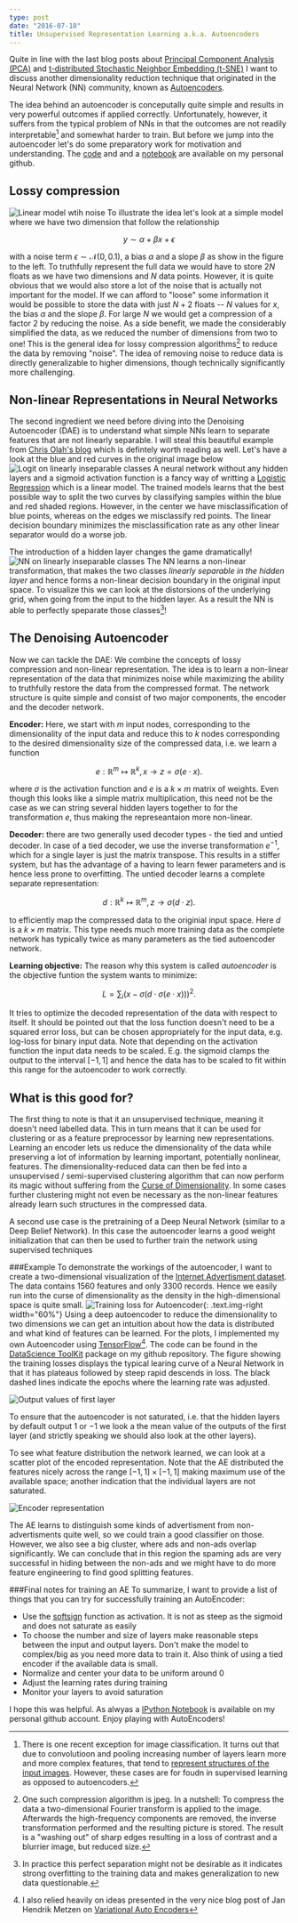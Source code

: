 ```yaml
---
type: post
date: "2016-07-18"
title: Unsupervised Representation Learning a.k.a. Autoencoders
---
```


Quite in line with the last blog posts about [Principal Component Analysis (PCA)](https://jotterbach.github.io/2016/03/24/Principal_Component_Analysis/) and [t-distributed Stochastic Neighbor Embedding (t-SNE)](https://jotterbach.github.io/2016/05/23/TSNE/) I want to discuss another dimensionality reduction technique that originated in the Neural Network (NN) community, known as [Autoencoders](https://?).

The idea behind an autoencoder is conceputally quite simple and results in very powerful outcomes if applied correctly. Unfortunately, however, it suffers from the typical problem of NNs in that the outcomes are not readily interpretable[^fn-images] and somewhat harder to train. But before we jump into the autoencoder let's do some preparatory work for motivation and understanding. The [code](https://github.com/jotterbach/dstk) and and a [notebook](https://github.com/jotterbach/Data-Exploration-and-Numerical-Experimentation/blob/master/Numerical-Experimentation/AutoEncoder_for_AdsDataset.ipynb) are available on my personal github.

## Lossy compression
![Linear model wtih noise](./imgs/simple_noisy_model.png)
To illustrate the idea let's look at a simple model where we have two dimension that follow the relationship 

$$
y \sim \alpha + \beta x + \epsilon
$$

with a noise term $\epsilon \sim \mathcal{N}(0, 0.1)$, a bias $\alpha$ and a slope $\beta$ as show in the figure to the left. To truthfully represent the full data we would have to store $2N$ floats as we have two dimensions and $N$ data points. However, it is quite obvious that we would also store a lot of the noise that is actually not important for the model. If we can afford to "loose" some information it would be possible to store the data with just $N+2$ floats -- $N$ values for $x$, the bias $\alpha$ and the slope $\beta$. For large $N$ we would get a compression of a factor $2$ by reducing the noise. As a side benefit, we made the considerably simplified the data, as we reduced the number of dimensions from two to one! This is the general idea for lossy compression algorithms[^fn-jpeg] to reduce the data by removing "noise".  The idea of removing noise to reduce data is directly generalizable to higher dimensions, though technically significantly more challenging.

## Non-linear Representations in Neural Networks
The second ingredient we need before diving into the Denoising Autoencoder (DAE) is to understand what simple NNs learn to separate features that are not linearly separable. I will steal this beautiful example from [Chris Olah's blog](https://colah.github.io/posts/2015-01-Visualizing-Representations/) which is defintely worth reading as well.
Let's have a look at the blue and red curves in the original image below
![Logit on linearly inseparable classes](./imgs/netvis-simple-NoHid.png)
A neural network without any hidden layers and a sigmoid activation function is a fancy way of writting a [Logistic Regression](https://?) which is a linear model. The trained models learns that the best possible way to split the two curves by classifying samples within the blue and red shaded regions. However, in the center we have misclassification of blue points, whereas on the edges we misclassify red points. The linear decision boundary minimizes the misclassification rate as any other linear separator would do a worse job.

The introduction of a hidden layer changes the game dramatically! 
![NN on linearly inseparable classes](./imgs/netvis-simple-2S.png)
The NN learns a non-linear transformation, that makes the two classes _linearly separable in the hidden layer_ and hence forms a non-linear decision boundary in the original input space. To visualize this we can look at the distorsions of the underlying grid, when going from the input to the hidden layer. As a result the NN is able to perfectly speparate those classes[^fn-overfitting]!


## The Denoising Autoencoder
Now we can tackle the DAE: We combine the concepts of lossy compression and non-linear representation. The idea is to learn a non-linear representation of the data that minimizes noise while maximizing the ability to truthfully restore the data from the compressed format. The network structure is quite simple and consist of two major components, the encoder and the decoder network. 

**Encoder:** Here, we start with $m$ input nodes, corresponding to the dimensionality of the input data and reduce this to $k$ nodes corresponding to the desired dimensionality size of the compressed data, i.e. we learn a function

$$
e: \mathbb{R}^m \mapsto \mathbb{R}^k, x \rightarrow z = \sigma(e\cdot x).
$$

where $\sigma$ is the activation function and $e$ is a $k\times m$ matrix of weights. Even though this looks like a simple matrix multiplication, this need not be the case as we can string several hidden layers together to for the transformation $e$, thus making the represeantaion more non-linear.

**Decoder:** there are two generally used decoder types - the tied and untied decoder. In case of a tied decoder, we use the inverse transformation $e^{-1}$, which for a single layer is just the matrix transpose. This results in a stiffer system, but has the advantage of a having to learn fewer parameters and is hence less prone to overfitting. The untied decoder learns a complete separate representation:

$$
d: \mathbb{R}^k\mapsto \mathbb{R}^m, z \rightarrow \sigma(d\cdot z).
$$

to efficiently map the compressed data to the originial input space. Here $d$ is a $k\times m$ matrix. This type needs much more training data as the complete network has typically twice as many parameters as the tied autoencoder network.

**Learning objective:** The reason why this system is called _autoencoder_ is the objective funtion the system wants to minimize:

$$
L = \sum_i (x-\sigma(d\cdot \sigma(e\cdot x)))^2.
$$

It tries to optimize the decoded representation of the data with respect to itself. It should be pointed out that the loss function doesn't need to be a squared error loss, but can be chosen appropriately for the input data, e.g. log-loss for binary input data. Note that depending on the activation function the input data needs to be scaled. E.g. the sigmoid clamps the output to the interval $[-1, 1]$ and hence the data has to be scaled to fit within this range for the autoencoder to work correctly.

## What is this good for?
The first thing to note is that it an unsupervised technique, meaning it doesn't need labelled data. This in turn means that it can be used for clustering or as a feature preprocessor by learning new representations. Learning an encoder lets us reduce the dimensionality of the data while preserving a lot of information by learning important, potentially nonlinear, features. The dimensionality-reduced data can then be fed into a unsupervised / semi-supervised clustering algorithm that can now perform its magic without suffering from the [Curse of Dimensionality](https://jotterbach.github.io/2016/05/23/TSNE/). In some cases further clustering might not even be necessary as the non-linear features already learn such structures in the compressed data.

A second use case is the pretraining of a Deep Neural Network (similar to a Deep Belief Network). In this case the autoencoder learns a good weight initialization that can then be used to further train the network using supervised techniques

###Example
To demonstrate the workings of the autoencoder, I want to create a two-dimensional visualization of the [Internet Advertisment dataset](https://archive.ics.uci.edu/ml/datasets/Internet+Advertisements). The data contains 1560 features and only 3300 records. Hence we easily run into the curse of dimensionality as the density in the high-dimensional space is quite small. ![Training loss for Autoencoder](./imgs/traing_loss_ads.png){: .text.img-right width="60%"} Using a deep autoencoder to reduce the dimensionality to two dimensions we can get an intuition about how the data is distributed and what kind of features can be learned. For the plots, I implemented my own Autoencoder using [TensorFlow](https://www.tensorflow.org/)[^fn-JMetzen]. The code can be found in the [DataScience ToolKit](https://github.com/jotterbach/dstk) package on my github repository. The figure showing the training losses displays the typical learing curve of a Neural Network in that it has plateaus followed by steep rapid descends in loss. The black dashed lines indicate the epochs where the learning rate was adjusted.

![Output values of first layer](./imgs/first_layer_output.png)

 To ensure that the autoencoder is not saturated, i.e. that the hidden layers by default output $1$ or $-1$ we look a the mean value of the outputs of the first layer (and strictly speaking we should also look at the other layers).

To see what feature distribution the network learned, we can look at a scatter plot of the encoded representation. Note that the AE distributed the features nicely across the range $[-1, 1] \times [-1,1]$ making maximum use of the available space; another indication that the individual layers are not saturated.

![Encoder representation](./imgs/encoded_representation.png)

The AE learns to distinguish some kinds of advertisment from non-advertisments quite well, so we could train a good classifier on those. However, we also see a big cluster, where ads and non-ads overlap significantly. We can conclude that in this region the spaming ads are very successful in hiding between the non-ads and we might have to do more feature engineering to find good splitting features.

###Final notes for training an AE
To summarize, I want to provide a list of things that you can try for successfully training an AutoEncoder:

- Use the [softsign](https://en.wikipedia.org/wiki/Activation_function) function as activation. It is not as steep as the sigmoid and does not saturate as easily
- To choose the number and size of layers make reasonable steps between the input and output layers. Don't make the model to complex/big as you need more data to train it. Also think of using a tied encoder if the available data is small.
- Normalize and center your data to be uniform around $0$
- Adjust the learning rates during training
- Monitor your layers to avoid saturation

I hope this was helpful. As alwyas a [IPython Notebook](https://github.com/jotterbach/Data-Exploration-and-Numerical-Experimentation/blob/master/Numerical-Experimentation/AutoEncoder_for_AdsDataset.ipynb) is available on my personal github account. Enjoy playing with AutoEncoders!


[^fn-images]: There is one recent exception for image classification. It turns out that due to convolutioon and pooling increasing number of layers learn more and more complex features, that tend to [represent structures of the input images](https://www.cs.nyu.edu/~fergus/papers/zeilerECCV2014.pdf). However, these cases are for foudn in supervised learning as opposed to autoencoders.

[^fn-jpeg]: One such compression algorithm is jpeg. In a nutshell: To compress the data a two-dimensional Fourier transform is applied to the image. Afterwards the high-frequency components are removed, the inverse transformation performed and the resulting picture is stored. The result is a "washing out" of sharp edges resulting in a loss of contrast and a blurrier image, but reduced size.

[^fn-overfitting]: In practice this perfect separation might not be desirable as it indicates strong overfitting to the training data and makes generalization to new data questionable.

[^fn-JMetzen]: I also relied heavily on ideas presented in the very nice blog post of Jan Hendrik Metzen on [Variational Auto Encoders](https://jmetzen.github.io/2015-11-27/vae.html)